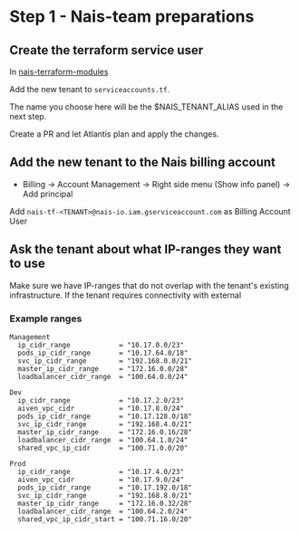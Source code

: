 # Step 1 - Nais-team preparations

## Create the terraform service user

In [nais-terraform-modules](https://github.com/nais/nais-terraform-modules)

Add the new tenant to `serviceaccounts.tf`.

The name you choose here will be the $NAIS_TENANT_ALIAS used in the next step.

Create a PR and let Atlantis plan and apply the changes.

## Add the new tenant to the Nais billing account

- Billing -> Account Management -> Right side menu (Show info panel) -> Add principal

Add `nais-tf-<TENANT>@nais-io.iam.gserviceaccount.com` as Billing Account User

## Ask the tenant about what IP-ranges they want to use

Make sure we have IP-ranges that do not overlap with the tenant's existing infrastructure.
If the tenant requires connectivity with external
### Example ranges

```text
Management
  ip_cidr_range            = "10.17.0.0/23"
  pods_ip_cidr_range       = "10.17.64.0/18"
  svc_ip_cidr_range        = "192.168.0.0/21"
  master_ip_cidr_range     = "172.16.0.0/28"
  loadbalancer_cidr_range  = "100.64.0.0/24"

Dev
  ip_cidr_range            = "10.17.2.0/23"
  aiven_vpc_cidr           = "10.17.8.0/24"
  pods_ip_cidr_range       = "10.17.128.0/18"
  svc_ip_cidr_range        = "192.168.4.0/21"
  master_ip_cidr_range     = "172.16.0.16/28"
  loadbalancer_cidr_range  = "100.64.1.0/24"
  shared_vpc_ip_cidr       = "100.71.0.0/20"

Prod
  ip_cidr_range            = "10.17.4.0/23"
  aiven_vpc_cidr           = "10.17.9.0/24"
  pods_ip_cidr_range       = "10.17.192.0/18"
  svc_ip_cidr_range        = "192.168.8.0/21"
  master_ip_cidr_range     = "172.16.0.32/28"
  loadbalancer_cidr_range  = "100.64.2.0/24"
  shared_vpc_ip_cidr_start = "100.71.16.0/20"
```
